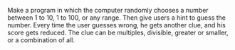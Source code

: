 Make a program in which the computer randomly
chooses a number between 1 to 10, 1 to 100, or
any range.
Then give users a hint to guess the number. Every
time the user guesses wrong, he gets another clue,
and his score gets reduced.
The clue can be multiples, divisible, greater or
smaller, or a combination of all.

